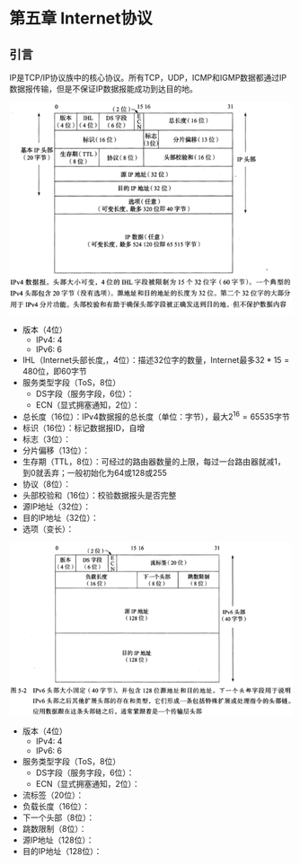 # 第五章 Internet协议



## 引言

IP是TCP/IP协议族中的核心协议。所有TCP，UDP，ICMP和IGMP数据都通过IP数据报传输，但是不保证IP数据报能成功到达目的地。

![IPv4数据报](res/5-1.png)

- 版本（4位）
  - IPv4: 4
  - IPv6: 6
- IHL（Internet头部长度,，4位）：描述32位字的数量，Internet最多$32*15=480$位，即60字节
- 服务类型字段（ToS，8位）
  - DS字段（服务字段，6位）：
  - ECN（显式拥塞通知，2位）：
- 总长度（16位）：IPv4数据报的总长度（单位：字节），最大$2^{16}=65535$字节
- 标识（16位）：标记数据报ID，自增
- 标志（3位）：
- 分片偏移（13位）：
- 生存期（TTL，8位）：可经过的路由器数量的上限，每过一台路由器就减1，到0就丢弃；一般初始化为64或128或255
- 协议（8位）：
- 头部校验和（16位）：校验数据报头是否完整
- 源IP地址（32位）：
- 目的IP地址（32位）：
- 选项（变长）：

![5-2](res/5-2.png)

- 版本（4位）
  - IPv4: 4
  - IPv6: 6
- 服务类型字段（ToS，8位）
  - DS字段（服务字段，6位）：
  - ECN（显式拥塞通知，2位）：
- 流标签（20位）：
- 负载长度（16位）：
- 下一个头部（8位）：
- 跳数限制（8位）：
- 源IP地址（128位）：
- 目的IP地址（128位）：